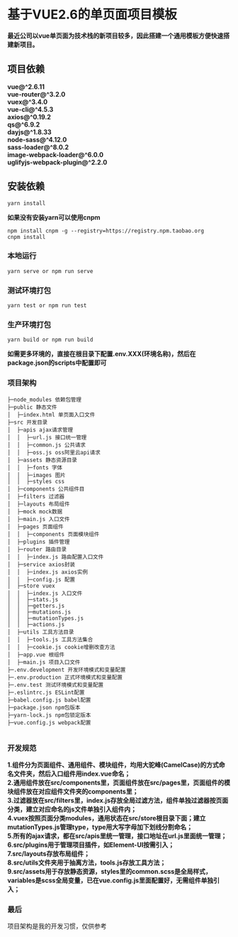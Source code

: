 # 基于VUE2.6的单页面项目模板
**最近公司以vue单页面为技术栈的新项目较多，因此搭建一个通用模板方便快速搭建新项目。**
## 项目依赖
**vue@^2.6.11  
  vue-router@^3.2.0  
  vuex@^3.4.0  
  vue-cli@^4.5.3  
  axios@^0.19.2  
  qs@^6.9.2  
  dayjs@^1.8.33  
  node-sass@^4.12.0  
  sass-loader@^8.0.2  
  image-webpack-loader@^6.0.0  
  uglifyjs-webpack-plugin@^2.2.0**

## 安装依赖
```
yarn install
```
**如果没有安装yarn可以使用cnpm**

```
npm install cnpm -g --registry=https://registry.npm.taobao.org
cnpm install
```
### 本地运行
```
yarn serve or npm run serve
```
### 测试环境打包
```
yarn test or npm run test
```
### 生产环境打包
```
yarn build or npm run build
```
**如需更多环境的，直接在根目录下配置.env.XXX(环境名称)，然后在package.json的scripts中配置即可**

### 项目架构
```
├─node_modules 依赖包管理
├─public 静态文件
│  ├─index.html 单页面入口文件 
├─src 开发目录
│  ├─apis ajax请求管理
│  │  ├─url.js 接口统一管理   
│  │  ├─common.js 公共请求   
│  │  ├─oss.js oss阿里云api请求 
│  ├─assets 静态资源目录 
│  │  ├─fonts 字体  
│  │  ├─images 图片  
│  │  ├─styles css  
│  ├─components 公共组件目
│  ├─filters 过滤器
│  ├─layouts 布局组件
│  ├─mock mock数据
│  ├─main.js 入口文件
│  ├─pages 页面组件 
│  │  ├─components 页面模块组件
│  ├─plugins 插件管理 
│  ├─router 路由目录 
│  │  ├─index.js 路由配置入口文件
│  ├─service axios封装
│  │  ├─index.js axios实例   
│  │  ├─config.js 配置
│  ├─store vuex 
│  │  ├─index.js 入口文件
│  │  ├─stats.js
│  │  ├─getters.js
│  │  ├─mutations.js
│  │  ├─mutationTypes.js
│  │  ├─actions.js
│  ├─utils 工具方法目录
│  │  ├─tools.js 工具方法集合  
│  │  ├─cookie.js cookie增删改查方法   
│  ├─app.vue 根组件
│  ├─main.js 项目入口文件
├─.env.development 开发环境模式和变量配置
├─.env.production 正式环境模式和变量配置
├─.env.test 测试环境模式和变量配置
├─.eslintrc.js ESLint配置
├─babel.config.js babel配置
├─package.json npm包版本
├─yarn-lock.js npm包锁定版本
├─vue.config.js webpack配置
    
```

### 开发规范

**1.组件分为页面组件、通用组件、模块组件，均用大驼峰(CamelCase)的方式命名文件夹，然后入口组件用index.vue命名；  
2.通用组件放在src/components里，页面组件放在src/pages里，页面组件的模块组件放在对应组件文件夹的components里；  
3.过滤器放在src/filters里，index.js存放全局过滤方法，组件单独过滤器按页面分类，建立对应命名的js文件单独引入组件内；  
4.vuex按照页面分类modules，通用状态在src/store根目录下面；建立mutationTypes.js管理type，type用大写字母加下划线分割命名；  
5.所有的ajax请求，都在src/apis里统一管理，接口地址在url.js里面统一管理；  
6.src/plugins用于管理项目插件，如Element-UI按需引入；  
7.src/layouts存放布局组件；  
8.src/utils文件夹用于抽离方法，tools.js存放工具方法；  
9.src/assets用于存放静态资源，styles里的common.scss是全局样式，variables是scss全局变量，已在vue.config.js里面配置好，无需组件单独引入；**

### 最后
项目架构是我的开发习惯，仅供参考

